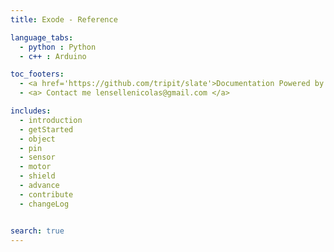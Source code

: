 ```yaml
---
title: Exode - Reference

language_tabs:
  - python : Python
  - c++ : Arduino

toc_footers:
  - <a href='https://github.com/tripit/slate'>Documentation Powered by Slate</a>
  - <a> Contact me lensellenicolas@gmail.com </a>

includes:
  - introduction
  - getStarted
  - object
  - pin
  - sensor
  - motor
  - shield
  - advance
  - contribute
  - changeLog


search: true
---
```


